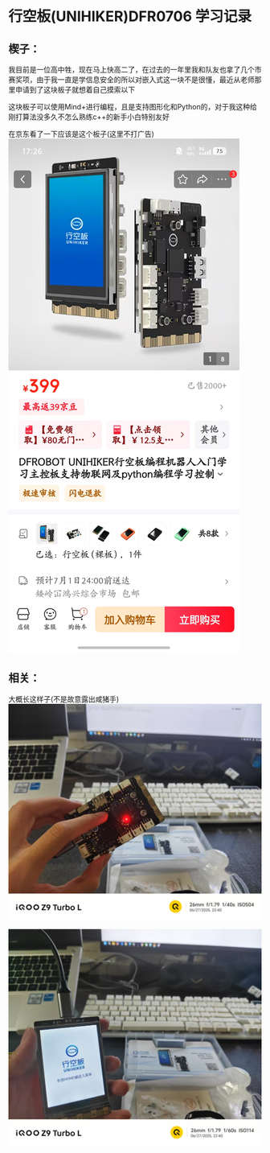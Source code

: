 # 行空板(UNIHIKER)DFR0706 学习记录

## 楔子：
我目前是一位高中牲，现在马上快高二了，在过去的一年里我和队友也拿了几个市赛奖项，由于我一直是学信息安全的所以对嵌入式这一块不是很懂，最近从老师那里申请到了这块板子就想着自己摸索以下

这块板子可以使用Mind+进行编程，且是支持图形化和Python的，对于我这种给刚打算法没多久不怎么熟练c++的新手小白特别友好

在京东看了一下应该是这个板子(这里不打广告)
![images](https://github.com/r1ng0rez/UNIHIKER-Learning/blob/main/images/Weixin%20Image_2025-06-28_093433_743.jpg)

## 相关：

大概长这样子(不是故意露出咸猪手)
![images](https://github.com/r1ng0rez/UNIHIKER-Learning/blob/main/images/Weixin%20Image_2025-06-28_093225_892.jpg)

![images](https://github.com/r1ng0rez/UNIHIKER-Learning/blob/main/images/Weixin%20Image_2025-06-28_093221_314.jpg)


